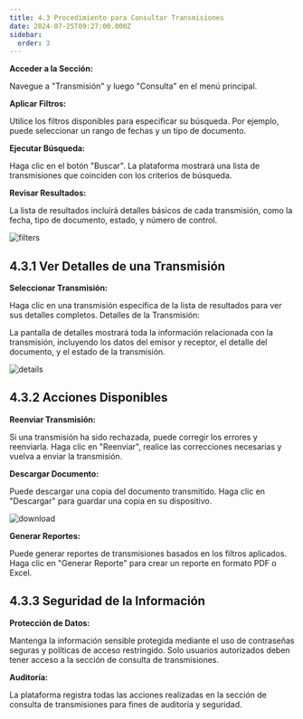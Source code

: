 ```yaml
---
title: 4.3 Procedimiento para Consultar Transmisiones
date: 2024-07-25T09:27:00.000Z
sidebar:
  order: 3
---
```

**Acceder a la Sección:**

Navegue a "Transmisión" y luego "Consulta" en el menú principal.

**Aplicar Filtros:**

Utilice los filtros disponibles para especificar su búsqueda. Por ejemplo, puede seleccionar un rango de fechas y un tipo de documento.

**Ejecutar Búsqueda:**

Haga clic en el botón "Buscar". La plataforma mostrará una lista de transmisiones que coinciden con los criterios de búsqueda.

**Revisar Resultados:**

La lista de resultados incluirá detalles básicos de cada transmisión, como la fecha, tipo de documento, estado, y número de control.

![filters](/images/uploads/uso_de_filtros_consultas.gif "Uso de filtros consultas")

## 4.3.1 Ver Detalles de una Transmisión

**Seleccionar Transmisión:**

Haga clic en una transmisión específica de la lista de resultados para ver sus detalles completos.
Detalles de la Transmisión:

La pantalla de detalles mostrará toda la información relacionada con la transmisión, incluyendo los datos del emisor y receptor, el detalle del documento, y el estado de la transmisión.

![details](/images/uploads/detalles_transmision.gif "Detalles de la transmisión")

## 4.3.2 Acciones Disponibles

**Reenviar Transmisión:**

Si una transmisión ha sido rechazada, puede corregir los errores y reenviarla.
Haga clic en "Reenviar", realice las correcciones necesarias y vuelva a enviar la transmisión.

**Descargar Documento:**

Puede descargar una copia del documento transmitido.
Haga clic en "Descargar" para guardar una copia en su dispositivo.

![download](/images/uploads/descargar_facturapdf.gif "Descargar Factura")

**Generar Reportes:**

Puede generar reportes de transmisiones basados en los filtros aplicados.
Haga clic en "Generar Reporte" para crear un reporte en formato PDF o Excel.

## 4.3.3 Seguridad de la Información

**Protección de Datos:**

Mantenga la información sensible protegida mediante el uso de contraseñas seguras y políticas de acceso restringido.
Solo usuarios autorizados deben tener acceso a la sección de consulta de transmisiones.

**Auditoría:**

La plataforma registra todas las acciones realizadas en la sección de consulta de transmisiones para fines de auditoría y seguridad.
